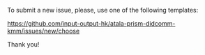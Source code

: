To submit a new issue, please, use one of the following templates:

https://github.com/input-output-hk/atala-prism-didcomm-kmm/issues/new/choose

Thank you!